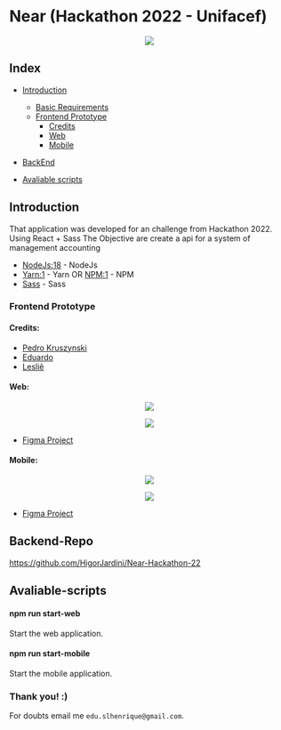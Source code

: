 # Near (Hackathon 2022 - Unifacef)
<p align="center" width="100%">
    <img src="https://i.imgur.com/NyWpbM1.png">
</p>

## Index

- [Introduction](https://github.com/Eduardo681/hackaton-near#introduction)
  - [Basic Requirements](https://github.com/Eduardo681/hackaton-near#requirements)
  - [Frontend Prototype](https://github.com/Eduardo681/hackaton-near#frontend-prototype)
    - [Credits](https://github.com/Eduardo681/hackaton-near#credits)
    - [Web](https://github.com/Eduardo681/hackaton-near#web)
    - [Mobile](https://github.com/Eduardo681/hackaton-near#mobile)
- [BackEnd](https://github.com/Eduardo681/hackaton-near#Backend-Repo)

- [Avaliable scripts](https://github.com/Eduardo681/hackaton-near#Avaliable-scripts)
 


## Introduction

That application was developed for an challenge from Hackathon 2022. Using React + Sass
The Objective are create a api for a system of management accounting

- [NodeJs:18](https://nodejs.org/en/) - NodeJs
- [Yarn:1](https://yarnpkg.com/) - Yarn OR [NPM:1](https://www.npmjs.com/) - NPM
- [Sass](https://sass-lang.com) - Sass


### Frontend Prototype

#### Credits:
- [Pedro Kruszynski](https://github.com/PedroKruszynski)
- [Eduardo](https://github.com/Eduardo681)
- [Lesliê](https://github.com/naushikah)

    
#### Web:

<p align="center" width="100%">
    <img src="https://i.imgur.com/oh6nwsm.png">
</p>

<p align="center" width="100%">
    <img src="https://i.imgur.com/fbfbEjJ.png">
</p>

- [Figma Project](https://www.figma.com/file/VCI9tOUoddZZp9k0plbJen/hackathon-contabil-web?node-id=106%3A134)

#### Mobile:

<p align="center" width="100%">
    <img src="https://i.imgur.com/Zj8Kloz.png">
</p>

<p align="center" width="100%">
    <img src="https://i.imgur.com/wejtw5r.png">
</p>

- [Figma Project](https://www.figma.com/file/YVFUXczqQ01x7Myw9xx39j/hackthon-contabil?node-id=0%3A1)

## Backend-Repo
https://github.com/HigorJardini/Near-Hackathon-22

## Avaliable-scripts
#### npm run start-web
Start the web application.

#### npm run start-mobile
Start the mobile application.



### Thank you! :)

For doubts email me `edu.slhenrique@gmail.com`.

